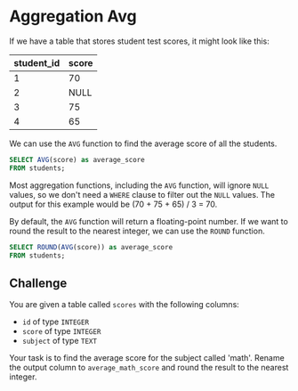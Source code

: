 # Aggregation Avg

If we have a table that stores student test scores, it might look like this:

| student_id | score |
|------------|-------|
| 1          | 70    |
| 2          | NULL  |
| 3          | 75    |
| 4          | 65    |

We can use the `AVG` function to find the average score of all the students.

```sql
SELECT AVG(score) as average_score
FROM students;
```

Most aggregation functions, including the `AVG` function, will ignore `NULL` values, so we don't need a `WHERE` clause to filter out the `NULL` values. The output for this example would be (70 + 75 + 65) / 3 = 70.

By default, the `AVG` function will return a floating-point number. If we want to round the result to the nearest integer, we can use the `ROUND` function.

```sql
SELECT ROUND(AVG(score)) as average_score
FROM students;
```

## Challenge

You are given a table called `scores` with the following columns:

- `id` of type `INTEGER`
- `score` of type `INTEGER`
- `subject` of type `TEXT`

Your task is to find the average score for the subject called 'math'. Rename the output column to `average_math_score` and round the result to the nearest integer.
